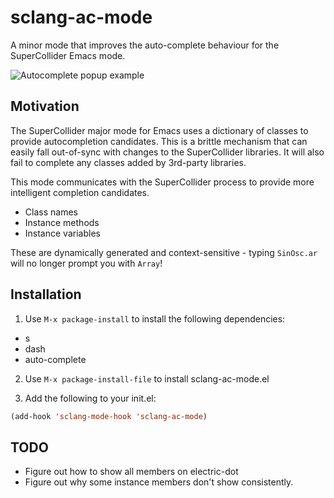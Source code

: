 # sclang-ac-mode

A minor mode that improves the auto-complete behaviour for the SuperCollider Emacs mode.

![Autocomplete popup example](https://raw.github.com/chrisbarrett/sclang-ac-mode/master/sclang-ac-mode.png)

## Motivation

The SuperCollider major mode for Emacs uses a dictionary of classes to provide
autocompletion candidates. This is a brittle mechanism that can easily fall
out-of-sync with changes to the SuperCollider libraries. It will also fail to
complete any classes added by 3rd-party libraries.

This mode communicates with the SuperCollider process to provide more
intelligent completion candidates.

* Class names
* Instance methods
* Instance variables

These are dynamically generated and context-sensitive - typing `SinOsc.ar` will
no longer prompt you with `Array`!

## Installation

1. Use `M-x package-install` to install the following dependencies:

  * s
  * dash
  * auto-complete

2. Use `M-x package-install-file` to install sclang-ac-mode.el

3. Add the following to your init.el:

  ```lisp
  (add-hook 'sclang-mode-hook 'sclang-ac-mode)
  ```

## TODO

* Figure out how to show all members on electric-dot
* Figure out why some instance members don't show consistently.
